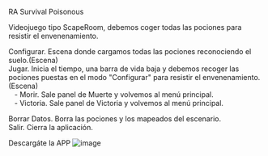 RA Survival Poisonous

Videojuego tipo ScapeRoom, debemos coger todas las pociones para resistir el envenenamiento.

Configurar. Escena donde cargamos todas las pociones reconociendo el suelo.(Escena)<br>
Jugar. Inicia el tiempo, una barra de vida baja y debemos recoger las pociones puestas en el modo "Configurar" para resistir el envenenamiento.(Escena)<br>
  &nbsp;&nbsp;&nbsp;- Morir. Sale panel de Muerte y volvemos al menú principal.<br>
  &nbsp;&nbsp;&nbsp;- Victoria. Sale panel de Victoria y volvemos al menú principal.<br>
  
Borrar Datos. Borra las pociones y los mapeados del escenario.<br>
Salir. Cierra la aplicación.


Descargáte la APP
![image](https://github.com/SapoStudios/RA-SurvivalPoisonous/assets/153288075/0372bc93-f447-49df-a5ff-dfb879a6db61)

